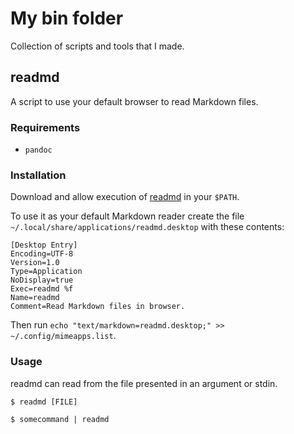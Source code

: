 # My bin folder

Collection of scripts and tools that I made.

## readmd

A script to use your default browser to read Markdown files.

### Requirements

- `pandoc`

### Installation

Download and allow execution of [readmd](readmd) in your `$PATH`.

To use it as your default Markdown reader create the file `~/.local/share/applications/readmd.desktop` with these contents:

```
[Desktop Entry]
Encoding=UTF-8
Version=1.0
Type=Application
NoDisplay=true
Exec=readmd %f
Name=readmd
Comment=Read Markdown files in browser.
```

Then run `echo "text/markdown=readmd.desktop;" >> ~/.config/mimeapps.list`.

### Usage

readmd can read from the file presented in an argument or stdin.

```
$ readmd [FILE]
```

```
$ somecommand | readmd
```
